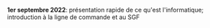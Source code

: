 **1er septembre 2022**: présentation rapide de ce qu'est l'informatique;
introduction à la ligne de commande et au SGF
